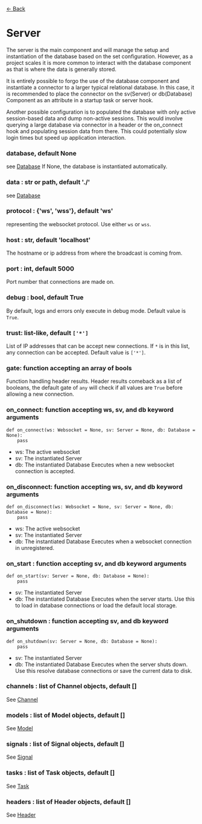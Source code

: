 [<- Back](index.md)

# Server
The server is the main component and will manage the setup and instantiation of the database based on the set 
configuration. However, as a project scales it is more common to interact with the database component as that is where
the data is generally stored. 

It is entirely possible to forgo the use of the database component and instantiate a connector to a larger typical 
relational database. In this case, it is recommended to place the connector on the sv(Server) or db(Database) Component
as an attribute in a startup task or server hook.

Another possible configuration is to populated the database with only active session-based data and dump non-active
sessions. This would involve querying a large database via connector in a header or the on_connect hook and populating
session data from there. This could potentially slow login times but speed up application interaction.


### database, default None
see [Database](database.md)
If None, the database is instantiated automatically.


### data :  str or path, default './'
see [Database](database.md)


### protocol : {'ws', 'wss'}, default 'ws'
representing the websocket protocol. Use either `ws` or `wss`.

### host : str, default 'localhost'
The hostname or ip address from where the broadcast is coming from.

### port : int, default 5000
Port number that connections are made on.

### debug : bool, default True
By default, logs and errors only execute in debug mode. Default value is `True`.

### trust: list-like, default `['*']`
List of IP addresses that can be accept new connections. If `*` is in this list, any connection can be accepted. Default value is `['*']`.


### gate: function accepting an array of bools
Function handling header results. Header results comeback as a list of booleans, the default gate of `any` will check
if all values are `True` before allowing a new connection.

### on_connect: function accepting ws, sv, and db keyword arguments
```
def on_connect(ws: Websocket = None, sv: Server = None, db: Database = None):
	pass
```
- ws: The active websocket
- sv: The instantiated Server
- db: The instantiated Database
Executes when a new websocket connection is accepted.


### on_disconnect: function accepting ws, sv, and db keyword arguments
```
def on_disconnect(ws: Websocket = None, sv: Server = None, db: Database = None):
	pass
```
- ws: The active websocket
- sv: The instantiated Server
- db: The instantiated Database
Executes when a websocket connection in unregistered.


### on_start : function accepting sv, and db keyword arguments
```
def on_start(sv: Server = None, db: Database = None):
	pass
```
- sv: The instantiated Server
- db: The instantiated Database
Executes when the server starts.
Use this to load in database connections or load the default local storage. 

### on_shutdown : function accepting sv, and db keyword arguments
```
def on_shutdown(sv: Server = None, db: Database = None):
	pass
```
- sv: The instantiated Server
- db: The instantiated Database
Executes when the server shuts down.
Use this resolve database connections or save the current data to disk.

### channels : list of Channel objects, default []
See [Channel](channel.md)
### models : list of Model objects, default []
See [Model](model.md)
### signals : list of Signal objects, default []
See [Signal](signal.md)
### tasks : list of Task objects, default []
See [Task](task.md)
### headers : list of Header objects, default []
See [Header](header.md)
